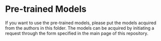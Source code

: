 # Pre-trained Models

If you want to use the pre-trained models, please put the models acquired from the authors in this folder. The models can be acquired by initiating a request through the form specified in the main page of this repository.